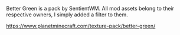 Better Green is a pack by SentientWM. All mod assets belong to their respective owners, I simply added a filter to them.


https://www.planetminecraft.com/texture-pack/better-green/
